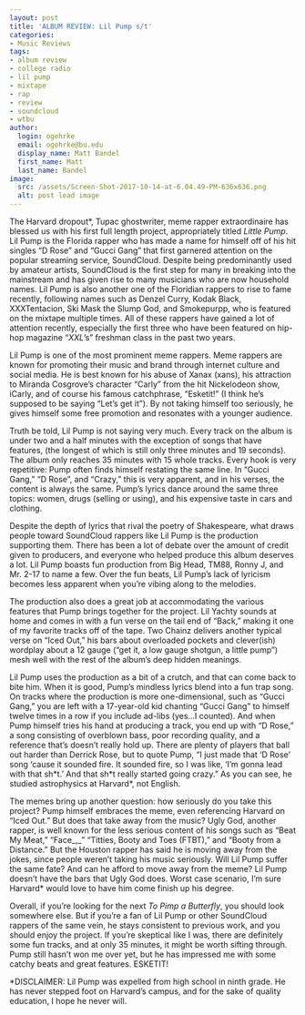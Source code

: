 ```yaml
---
layout: post
title: 'ALBUM REVIEW: Lil Pump s/t'
categories:
- Music Reviews
tags:
- album review
- college radio
- lil pump
- mixtape
- rap
- review
- soundcloud
- wtbu
author:
  login: ogehrke
  email: ogehrke@bu.edu
  display_name: Matt Bandel
  first_name: Matt
  last_name: Bandel
image:
  src: /assets/Screen-Shot-2017-10-14-at-6.04.49-PM-636x636.png
  alt: post lead image
---
```

The Harvard dropout\*, Tupac ghostwriter, meme rapper extraordinaire has blessed us with his first full length project, appropriately titled _Little Pump_. Lil Pump is the Florida rapper who has made a name for himself off of his hit singles “D Rose” and “Gucci Gang” that first garnered attention on the popular streaming service, SoundCloud. Despite being predominantly used by amateur artists, SoundCloud is the first step for many in breaking into the mainstream and has given rise to many musicians who are now household names. Lil Pump is also another one of the Floridian rappers to rise to fame recently, following names such as Denzel Curry, Kodak Black, XXXTentacion, Ski Mask the Slump God, and Smokepurpp, who is featured on the mixtape multiple times. All of these rappers have gained a lot of attention recently, especially the first three who have been featured on hip-hop magazine “_XXL_’s” freshman class in the past two years.

Lil Pump is one of the most prominent meme rappers. Meme rappers are known for promoting their music and brand through internet culture and social media. He is best known for his abuse of Xanax (xans), his attraction to Miranda Cosgrove’s character “Carly” from the hit Nickelodeon show, iCarly, and of course his famous catchphrase, “Esketit!” (I think he’s supposed to be saying “Let’s get it”). By not taking himself too seriously, he gives himself some free promotion and resonates with a younger audience.

Truth be told, Lil Pump is not saying very much. Every track on the album is under two and a half minutes with the exception of songs that have features, (the longest of which is still only three minutes and 19 seconds). The album only reaches 35 minutes with 15 whole tracks. Every hook is very repetitive: Pump often finds himself restating the same line. In “Gucci Gang,” “D Rose”, and “Crazy,” this is very apparent, and in his verses, the content is always the same. Pump’s lyrics dance around the same three topics: women, drugs (selling or using), and his expensive taste in cars and clothing.

Despite the depth of lyrics that rival the poetry of Shakespeare, what draws people toward SoundCloud rappers like Lil Pump is the production supporting them. There has been a lot of debate over the amount of credit given to producers, and everyone who helped produce this album deserves a lot. Lil Pump boasts fun production from Big Head, TM88, Ronny J, and Mr. 2-17 to name a few. Over the fun beats, Lil Pump’s lack of lyricism becomes less apparent when you’re vibing along to the melodies.

The production also does a great job at accommodating the various features that Pump brings together for the project. Lil Yachty sounds at home and comes in with a fun verse on the tail end of “Back,” making it one of my favorite tracks off of the tape. Two Chainz delivers another typical verse on “Iced Out,” his bars about overloaded pockets and clever(ish) wordplay about a 12 gauge (“get it, a low gauge shotgun, a little pump”) mesh well with the rest of the album’s deep hidden meanings.

Lil Pump uses the production as a bit of a crutch, and that can come back to bite him. When it is good, Pump’s mindless lyrics blend into a fun trap song. On tracks where the production is more one-dimensional, such as “Gucci Gang,” you are left with a 17-year-old kid chanting “Gucci Gang” to himself twelve times in a row if you include ad-libs (yes…I counted). And when Pump himself tries his hand at producing a track, you end up with “D Rose,” a song consisting of overblown bass, poor recording quality, and a reference that’s doesn’t really hold up. There are plenty of players that ball out harder than Derrick Rose, but to quote Pump, “I just made that ‘D Rose’ song ‘cause it sounded fire. It sounded fire, so I was like, ‘I’m gonna lead with that sh\*t.’ And that sh\*t really started going crazy.” As you can see, he studied astrophysics at Harvard\*, not English.

The memes bring up another question: how seriously do you take this project? Pump himself embraces the meme, even referencing Harvard on “Iced Out.” But does that take away from the music? Ugly God, another rapper, is well known for the less serious content of his songs such as “Beat My Meat,” “Face_,_” “Titties, Booty and Toes (FTBT),” and “Booty from a Distance.” But the Houston rapper has said he is moving away from the jokes, since people weren’t taking his music seriously. Will Lil Pump suffer the same fate? And can he afford to move away from the meme? Lil Pump doesn’t have the bars that Ugly God does. Worst case scenario, I’m sure Harvard\* would love to have him come finish up his degree.

Overall, if you’re looking for the next _To Pimp a Butterfly_, you should look somewhere else. But if you’re a fan of Lil Pump or other SoundCloud rappers of the same vein, he stays consistent to previous work, and you should enjoy the project. If you’re skeptical like I was, there are definitely some fun tracks, and at only 35 minutes, it might be worth sifting through. Pump still hasn’t won me over yet, but he has impressed me with some catchy beats and great features. ESKETIT!

\*DISCLAIMER: Lil Pump was expelled from high school in ninth grade. He has never stepped foot on Harvard’s campus, and for the sake of quality education, I hope he never will.